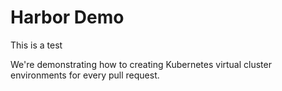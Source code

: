 # Harbor Demo

This is a test

We're demonstrating how to creating Kubernetes virtual cluster environments for every pull request.
